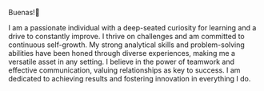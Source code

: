 Buenas!👋 

I am a passionate individual with a deep-seated curiosity for learning and a drive to constantly improve. I thrive on challenges and am committed to continuous self-growth. My strong analytical skills and problem-solving abilities have been honed through diverse experiences, making me a versatile asset in any setting. I believe in the power of teamwork and effective communication, valuing relationships as key to success. I am dedicated to achieving results and fostering innovation in everything I do.

